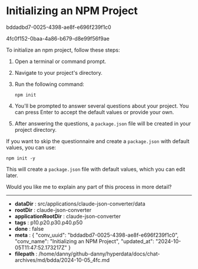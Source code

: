 # Initializing an NPM Project

bddadbd7-0025-4398-ae8f-e696f239f1c0

4fc0f152-0baa-4a86-b679-d8e99f56f9ae

 To initialize an npm project, follow these steps:

1. Open a terminal or command prompt.

2. Navigate to your project's directory.

3. Run the following command:

   ```
   npm init
   ```

4. You'll be prompted to answer several questions about your project. You can press Enter to accept the default values or provide your own.

5. After answering the questions, a `package.json` file will be created in your project directory.

If you want to skip the questionnaire and create a `package.json` with default values, you can use:

```
npm init -y
```

This will create a `package.json` file with default values, which you can edit later.

Would you like me to explain any part of this process in more detail?

---

* **dataDir** : src/applications/claude-json-converter/data
* **rootDir** : claude-json-converter
* **applicationRootDir** : claude-json-converter
* **tags** : p10.p20.p30.p40.p50
* **done** : false
* **meta** : {
  "conv_uuid": "bddadbd7-0025-4398-ae8f-e696f239f1c0",
  "conv_name": "Initializing an NPM Project",
  "updated_at": "2024-10-05T11:47:52.173217Z"
}
* **filepath** : /home/danny/github-danny/hyperdata/docs/chat-archives/md/bdda/2024-10-05_4fc.md
